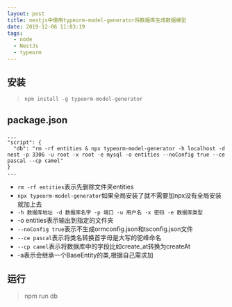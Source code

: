 ```yaml
---
layout: post
title: nestjs中使用typeorm-model-generator将数据库生成数据模型
date: 2019-12-06 11:03:19
tags:
  - node
  - NestJs
  - typeorm
---
```


## 安装
> `npm install -g typeorm-model-generator`

## package.json
```
...
"script": {
  "db": "rm -rf entities & npx typeorm-model-generator -h localhost -d nest -p 3306 -u root -x root -e mysql -o entities --noConfig true --ce pascal --cp camel"
}
...
```

- `rm -rf entities`表示先删除文件夹entities
- `npx typeorm-model-generator`如果全局安装了就不需要加npx没有全局安装就加上去
- `-h 数据库地址 -d 数据库名字 -p 端口 -u 用户名 -x 密码 -e 数据库类型`
- -o entities表示输出到指定的文件夹
- `--noConfig true`表示不生成ormconfig.json和tsconfig.json文件
- `--ce pascal`表示将类名转换首字母是大写的驼峰命名
- `--cp camel`表示将数据库中的字段比如create_at转换为createAt
- -a表示会继承一个BaseEntity的类,根据自己需求加


## 运行
> npm run db

